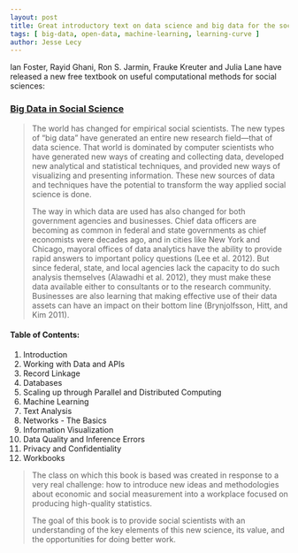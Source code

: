 ```yaml
---
layout: post
title: Great introductory text on data science and big data for the social science
tags: [ big-data, open-data, machine-learning, learning-curve ]
author: Jesse Lecy
---
```


Ian Foster, Rayid Ghani, Ron S. Jarmin, Frauke Kreuter and Julia Lane have released a new free textbook on useful computational methods for social sciences: 

### [Big Data in Social Science](https://coleridge-initiative.github.io/big-data-and-social-science/)  


> The world has changed for empirical social scientists. The new types of “big data” have generated an entire new research field—that of data science. That world is dominated by computer scientists who have generated new ways of creating and collecting data, developed new analytical and statistical techniques, and provided new ways of visualizing and presenting information. These new sources of data and techniques have the potential to transform the way applied social science is done.
> 
> The way in which data are used has also changed for both government agencies and businesses. Chief data officers are becoming as common in federal and state governments as chief economists were decades ago, and in cities like New York and Chicago, mayoral offices of data analytics have the ability to provide rapid answers to important policy questions (Lee et al. 2012). But since federal, state, and local agencies lack the capacity to do such analysis themselves (Alawadhi et al. 2012), they must make these data available either to consultants or to the research community. Businesses are also learning that making effective use of their data assets can have an impact on their bottom line (Brynjolfsson, Hitt, and Kim 2011).

#### Table of Contents: 

1. Introduction 
2. Working with Data and APIs 
3. Record Linkage  
4. Databases  
5. Scaling up through Parallel and Distributed Computing  
6. Machine Learning 
7. Text Analysis  
8. Networks - The Basics 
9. Information Visualization 
10. Data Quality and Inference Errors 
11. Privacy and Confidentiality 
12. Workbooks  


> The class on which this book is based was created in response to a very real challenge: how to introduce new ideas and methodologies about economic and social measurement into a workplace focused on producing high-quality statistics.
>
> The goal of this book is to provide social scientists with an understanding of the key elements of this new science, its value, and the opportunities for doing better work.


<br>
<br>





